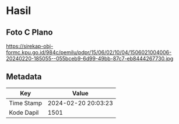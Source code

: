 # Hasil

## Foto C Plano

https://sirekap-obj-formc.kpu.go.id/984c/pemilu/pdpr/15/06/02/10/04/1506021004006-20240220-185055--055bceb9-6d99-49bb-87c7-eb8444267730.jpg


## Metadata

| Key        | Value               |
| ---------- | ------------------- |
| Time Stamp | 2024-02-20 20:03:23 |
| Kode Dapil | 1501                |



